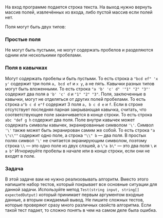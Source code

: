 На вход программе подается строка текста. На выход нужно вернуть массив полей, извлечённых из входа, либо пустой массив если полей нет.

Поля могут быть двух типов:

### Простые поля

Не могут быть пустыми, не могут содержать пробелов и разделяются одним или несколькими пробелами.

### Поля в кавычках

Могут содержать пробелы и быть пустыми. То есть строка a `"bcd ef" 'x y'` содержит три поля `a, bcd ef` и `x y`, а не пять.
Кавычки разных типов могут быть вложенными. То есть строка `"a 'b' 'c' d" '"1" "2" "3"'` содержит два поля a `'b' 'c' d` и `"1" "2" "3"`.
Поля, заключенные в кавычки, могут не отделяться от других полей пробелами. То есть строка `a"b c d e"f` содержит 3 поля `a, b c d e` и `f`.
Если в строке отсутствует последняя парная закрывающая кавычка, считать, что соответствующее поле заканчивается в конце строки. То есть строка `abc "def g h` содержит два поля.
Поле внутри кавычек может содержать символы кавычек, экранированные символом `'\'`. Символ `'\'` также может быть экранирован самим же собой. То есть строка `"a \"c\""` содержит одно поле, а строка `"\\" b` — два поля.
В простых полях символ `'\'` не считается экранирующим символом, поэтому строка `\\` — это одно поле из двух слэшей, а `\"a b\"` — это два поля `\` и `a b"`
Игнорируйте пробелы в начале или в конце строки, если они не входят в поле.

### Задача

В этой задаче вам не нужно реализовывать алгоритм. Вместо этого напишите набор тестов, который покрывает все основные ситуации для данной задачи.
Используйте метод `Test(string input, string[] expectedOutput)` который принимает первым аргументом входные данные, а вторым ожидаемый вывод.
Не пишите сложных тестов, которые проверяют сразу много различных свойств алгоритма. Если такой тест падает, то сложно понять в чем на самом деле была ошибка.
